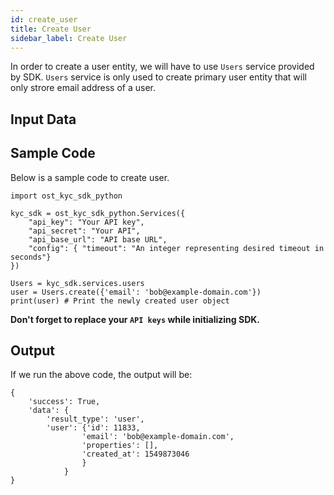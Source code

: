 ```yaml
---
id: create_user
title: Create User
sidebar_label: Create User
---
```


In order to create a user entity, we will have to use `Users` service provided by SDK. `Users` service is only used to create primary user entity that will only strore email address of a user.


## Input Data


## Sample Code
Below is a sample code to create user. 

```
import ost_kyc_sdk_python

kyc_sdk = ost_kyc_sdk_python.Services({
    "api_key": "Your API key",
    "api_secret": "Your API",
    "api_base_url": "API base URL",
    "config": { "timeout": "An integer representing desired timeout in seconds"}
})

Users = kyc_sdk.services.users
user = Users.create({'email': 'bob@example-domain.com'})
print(user) # Print the newly created user object

```
**Don't forget to replace your `API keys` while initializing SDK.**

## Output
If we run the above code, the output will be:

```
{
	'success': True, 
	'data': {
		'result_type': 'user',
		'user': {'id': 11833, 
	 			'email': 'bob@example-domain.com', 
	 			'properties': [], 
	 			'created_at': 1549873046
		 		}
			}
}
```

